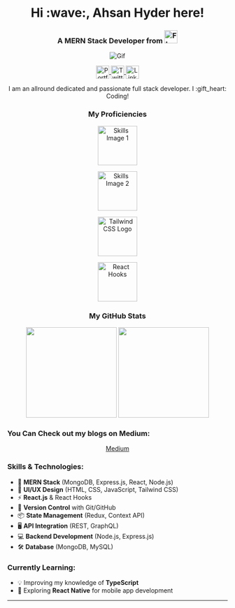 <h1 align="center">Hi :wave:, Ahsan Hyder here!</h1>

<h3 align="center">A MERN Stack Developer from <span>
  <img height="30px" width="30px" src="https://user-images.githubusercontent.com/59872807/89734872-6a279400-da7c-11ea-891e-86ef7e7cf071.jpg" alt="Flag">
  </span></h3>

<p align="center">
  <img src="https://user-images.githubusercontent.com/59872807/89733365-a8b85100-da72-11ea-8677-742c0a8e9187.gif" alt="Gif">
</p>

<p align="center">
  <a href="https://ahsanhyder625.github.io/Portfolio_Ahsan/" target="_blank">
    <img align="center" height="30px" width="30px" src="https://cdn.jsdelivr.net/npm/simple-icons@3.0.1/icons/dev-dot-to.svg" alt="Portfolio" height="20" width="20" />
  </a>
  <a href="https://twitter.com/ahsanhyder625" target="_blank">
    <img align="center" height="30px" width="30px" src="https://cdn.jsdelivr.net/npm/simple-icons@3.0.1/icons/twitter.svg" alt="Twitter" height="20" width="20" />
  </a>
  <a href="https://www.linkedin.com/in/ahsan-hyder-a27663135" target="_blank">
    <img align="center" height="30px" width="30px" src="https://cdn.jsdelivr.net/npm/simple-icons@3.0.1/icons/linkedin.svg" alt="LinkedIn" height="20" width="20" />
  </a>
</p>

<p align="center">
  I am an allround dedicated and passionate full stack developer. I :gift_heart: Coding!
</p>

<h3 align="center">My Proficiencies</h3>

<p align="center">
  <img height="90px" src="https://user-images.githubusercontent.com/59872807/89734383-7827e580-da79-11ea-9840-299bc8b32335.jpg" alt="Skills Image 1">
</p>

<p align="center">
  <img height="90px" src="https://user-images.githubusercontent.com/59872807/89734655-0bade600-da7b-11ea-91e3-a38a9d86eb25.jpg" alt="Skills Image 2">
</p>

<!-- Tailwind CSS -->
<p align="center">
  <img height="90px" src="[https://cdn.jsdelivr.net/npm/tailwindcss@2.0.3/dist/tailwind.min.css](https://cdnjs.cloudflare.com/ajax/libs/tailwindcss/2.0.3/tailwind.min.css)" alt="Tailwind CSS Logo">
</p>

<!-- React Hooks -->
<p align="center">
  <img height="90px" src="https://upload.wikimedia.org/wikipedia/commons/a/a7/React-icon.svg" alt="React Hooks" />
</p>

<h3 align="center">My GitHub Stats</h3>
<p align='center'>
  <img src="https://github-readme-stats.vercel.app/api?username=ahsanhyder625&theme=dark&show_icons=true&count_private=true" height="207px" /> 
  <img src="https://github-readme-stats.vercel.app/api/top-langs/?username=ahsanhyder625&theme=dark" height="207px" />
</p>

<h3>You Can Check out my blogs on Medium:</h3>
<p align="center">
  <a href="https://medium.com/@ahsanhyder625" target="_blank">Medium</a>
</p>

<h3>Skills & Technologies:</h3>
<ul>
  <li>🚀 <strong>MERN Stack</strong> (MongoDB, Express.js, React, Node.js)</li>
  <li>🎨 <strong>UI/UX Design</strong> (HTML, CSS, JavaScript, Tailwind CSS)</li>
  <li>⚡ <strong>React.js</strong> & React Hooks</li>
  <li>🔧 <strong>Version Control</strong> with Git/GitHub</li>
  <li>📦 <strong>State Management</strong> (Redux, Context API)</li>
  <li>🖥️ <strong>API Integration</strong> (REST, GraphQL)</li>
  <li>💻 <strong>Backend Development</strong> (Node.js, Express.js)</li>
  <li>🛠️ <strong>Database</strong> (MongoDB, MySQL)</li>
</ul>

<h3>Currently Learning:</h3>
<ul>
  <li>💡 Improving my knowledge of <strong>TypeScript</strong></li>
  <li>📱 Exploring <strong>React Native</strong> for mobile app development</li>
</ul>

---

<!--
**ahsanhyder625/ahsanhyder625** is a ✨ _special_ ✨ repository because its `README.md` (this file) appears on your GitHub profile.

Here are some ideas to get you started:

- 🔭 I’m currently working on ...
- 🌱 I’m currently learning ...
- 👯 I’m looking to collaborate on ...
- 🤔 I’m looking for help with ...
- 💬 Ask me about ...
- 📫 How to reach me: ...
- 😄 Pronouns: ...
- ⚡ Fun fact: ...
-->
